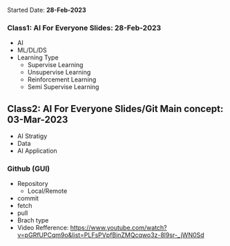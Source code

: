 Started Date: **28-Feb-2023**
### Class1: AI For Everyone Slides: 28-Feb-2023
* AI
* ML/DL/DS
* Learning Type
  * Supervise Learning
  * Unsupervise Learning
  * Reinforcement Learning
  * Semi Supervise Learning
## Class2: AI For Everyone Slides/Git Main concept: 03-Mar-2023
* AI Stratigy
* Data
* AI Application
### Github (GUI)
* Repository
  * Local/Remote
 * commit
 * fetch
 * pull 
 * Brach type
 * Video Refference: https://www.youtube.com/watch?v=pGRfUPCqm9o&list=PLFsPVpfBinZMQcqwo3z-8l9sr-_jWN0Sd
 
 
